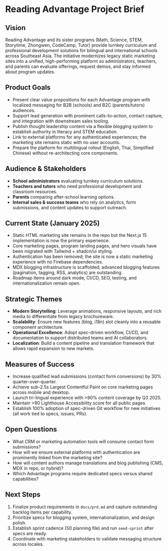 # Reading Advantage Project Brief

## Vision
Reading Advantage and its sister programs (Math, Science, STEM, Storytime, Zhongwen, CodeCamp, Tutor) provide turnkey curriculum and professional development solutions for bilingual and international schools across Southeast Asia. The initiative modernizes legacy static marketing sites into a unified, high-performing platform so administrators, teachers, and parents can evaluate offerings, request demos, and stay informed about program updates.

## Product Goals
- Present clear value propositions for each Advantage program with localized messaging for B2B (schools) and B2C (parents/tutors) audiences.
- Support lead generation with prominent calls-to-action, contact capture, and integration with downstream sales tooling.
- Publish thought leadership content via a flexible blogging system to establish authority in literacy and STEM education.
- Link to external platforms for any authenticated experiences; the marketing site remains static with no user accounts.
- Prepare the platform for multilingual rollout (English, Thai, Simplified Chinese) without re-architecting core components.

## Audience & Stakeholders
- **School administrators** evaluating turnkey curriculum solutions.
- **Teachers and tutors** who need professional development and classroom resources.
- **Parents** comparing after-school learning options.
- **Internal sales & success teams** who rely on analytics, form submissions, and content updates to support outreach.

## Current State (January 2025)
- Static HTML marketing site remains in the repo but the Next.js 15 implementation is now the primary experience.
- Core marketing pages, program landing pages, and hero visuals have been migrated with Tailwind + shadcn/ui styling.
- Authentication has been removed; the site is now a static marketing experience with no Firebase dependencies.
- MDX blogging infrastructure is scaffolded; advanced blogging features (pagination, tagging, RSS, analytics) are outstanding.
- Roadmap items around dark mode, CI/CD, SEO, testing, and internationalization remain open.

## Strategic Themes
- **Modern Storytelling**: Leverage animations, responsive layouts, and rich media to differentiate from legacy brochureware.
- **Scalability**: Ensure new features (blog, i18n) slot cleanly into a reusable component architecture.
- **Operational Excellence**: Adopt spec-driven workflow, CI/CD, and documentation to support distributed teams and AI collaborators.
- **Localization**: Build a content pipeline and translation framework that allows rapid expansion to new markets.

## Measures of Success
- Increase qualified lead submissions (contact form conversions) by 30% quarter-over-quarter.
- Achieve sub-2.5s Largest Contentful Paint on core marketing pages across mobile and desktop.
- Launch tri-lingual experience with >90% content coverage by Q3 2025.
- Maintain >90 Lighthouse Accessibility score for all public pages.
- Establish 100% adoption of spec-driven Git workflow for new initiatives (all work tied to specs, issues, PRs).

## Open Questions
- What CRM or marketing automation tools will consume contact form submissions?
- How will we ensure external platforms with authentication are prominently linked from the marketing site?
- How will content authors manage translations and blog publishing (CMS, MDX in repo, or hybrid)?
- Which Advantage programs require dedicated specs versus shared capabilities?

## Next Steps
1. Finalize product requirements in `docs/prd.md` and capture outstanding backlog items per capability.
2. Prioritize specs for blogging system, internationalization, and design polish.
3. Establish sprint cadence (S0 planning file) and run `seed-sprint` after specs are ready.
4. Coordinate with marketing stakeholders to validate messaging structure across locales.
